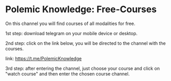 # Polemic Knowledge: Free-Courses

On this channel you will find courses of all modalities for free.


1st step: download telegram on your mobile device or desktop.

2nd step: click on the link below, you will be directed to the channel with the courses.

link: https://t.me/PolemicKnowledge

3rd step: after entering the channel, just choose your course and click on "watch course" and then enter the chosen course channel.
